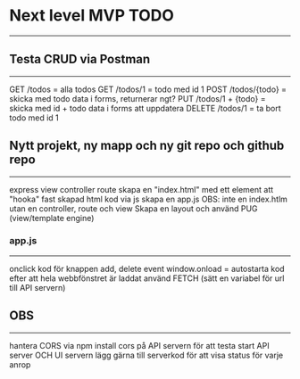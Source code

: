 # Next level MVP TODO
---------------------

## Testa CRUD via Postman
-------------------------------------
GET /todos = alla todos
GET /todos/1 = todo med id 1
POST /todos/{todo} = skicka med todo data i forms, returnerar ngt?
PUT /todos/1 + {todo} = skicka med id + todo data i forms att uppdatera
DELETE /todos/1 = ta bort todo med id 1

## Nytt projekt, ny mapp och ny git repo och github repo
----------------------------------------------------------
express
view
controller
route
skapa en "index.html" med ett element att "hooka" fast skapad html kod via js
skapa en app.js
OBS: inte en index.htlm utan en controller, route och view
Skapa en layout och använd PUG (view/template engine)

### app.js
------
onclick kod för knappen add, delete
event window.onload = autostarta kod efter att hela webbfönstret är laddat
använd FETCH (sätt en variabel för url till API servern)


## OBS
------------------------
hantera CORS via npm install cors på API servern
för att testa start API server OCH UI servern
lägg gärna till serverkod för att visa status för varje anrop
